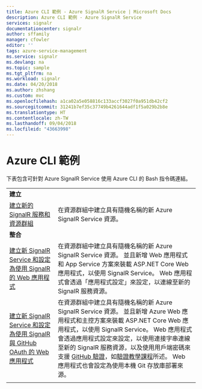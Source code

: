 ```yaml
---
title: Azure CLI 範例 - Azure SignalR Service | Microsoft Docs
description: Azure CLI 範例 - Azure SignalR Service
services: signalr
documentationcenter: signalr
author: sffamily
manager: cfowler
editor: ''
tags: azure-service-management
ms.service: signalr
ms.devlang: na
ms.topic: sample
ms.tgt_pltfrm: na
ms.workload: signalr
ms.date: 04/20/2018
ms.author: zhshang
ms.custom: mvc
ms.openlocfilehash: a1ca02a5e058816c133accf3027f0a951db42cf2
ms.sourcegitcommit: 31241b7ef35c37749b4261644adf1f5a029b2b8e
ms.translationtype: HT
ms.contentlocale: zh-TW
ms.lasthandoff: 09/04/2018
ms.locfileid: "43663998"
---
```

# <a name="azure-cli-samples"></a>Azure CLI 範例

下表包含可針對 Azure SignalR Service 使用 Azure CLI 的 Bash 指令碼連結。

| | |
|-|-|
|**建立**||
| [建立新的 SignalR 服務和資源群組](scripts/signalr-cli-create-service.md) | 在資源群組中建立具有隨機名稱的新 Azure SignalR Service 資源。  |
|**整合**||
| [建立新 SignalR Service 和設定為使用 SignalR 的 Web 應用程式](scripts/signalr-cli-create-with-app-service.md) | 在資源群組中建立具有隨機名稱的新 Azure SignalR Service 資源。 並且新增 Web 應用程式和 App Service 方案來裝載 ASP.NET Core Web 應用程式，以使用 SignalR Service。 Web 應用程式會透過「應用程式設定」來設定，以連線至新的 SignalR 服務資源。 |
| [建立新 SignalR Service 和設定為使用 SignalR 與 GitHub OAuth 的 Web 應用程式](scripts/signalr-cli-create-with-app-service-github-oauth.md) | 在資源群組中建立具有隨機名稱的新 Azure SignalR Service 資源。 並且新增 Azure Web 應用程式和主控方案來裝載 ASP.NET Core Web 應用程式，以使用 SignalR Service。 Web 應用程式會透過應用程式設定來設定，以使用連接字串連線至新的 SignalR 服務資源，以及使用用戶端密碼來支援 [GitHub 驗證](https://developer.github.com/v3/guides/basics-of-authentication/)，如[驗證教學課程](signalr-authenticate-oauth.md)所述。 Web 應用程式也會設定為使用本機 Git 存放庫部署來源。 |
| | |
